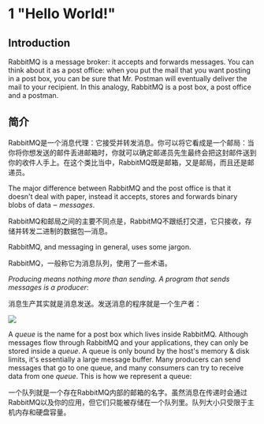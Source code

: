 # 1 "Hello World!"

## Introduction

RabbitMQ is a message broker: it accepts and forwards messages. You can think about it as a post office: when you put the mail that you want posting in a post box, you can be sure that Mr. Postman will eventually deliver the mail to your recipient. In this analogy, RabbitMQ is a post box, a post office and a postman.

## 简介

RabbitMQ是一个消息代理：它接受并转发消息。你可以将它看成是一个邮局：当你将你想发送的邮件丢进邮箱时，你就可以确定邮递员先生最终会把这封邮件送到你的收件人手上。在这个类比当中，RabbitMQ既是邮箱，又是邮局，而且还是邮递员。

The major difference between RabbitMQ and the post office is that it doesn't deal with paper, instead it accepts, stores and forwards binary blobs of data ‒ _messages_.

RabbitMQ和邮局之间的主要不同点是，RabbitMQ不跟纸打交道，它只接收，存储并转发二进制的数据包—消息。

RabbitMQ, and messaging in general, uses some jargon.

RabbitMQ，一般称它为消息队列，使用了一些术语。

_Producing means nothing more than sending. A program that sends messages is a producer_:

消息生产其实就是消息发送。发送消息的程序就是一个生产者：

![](http://www.rabbitmq.com/img/tutorials/producer.png)

A _queue_ is the name for a post box which lives inside RabbitMQ. Although messages flow through RabbitMQ and your applications, they can only be stored inside a _queue_. A queue is only bound by the host's memory & disk limits, it's essentially a large message buffer. Many producers can send messages that go to one queue, and many consumers can try to receive data from one _queue_. This is how we represent a queue:

一个队列就是一个存在RabbitMQ内部的邮箱的名字。虽然消息在传递时会通过RabbitMQ以及你的应用，但它们只能被存储在一个队列里。队列大小只受限于主机内存和硬盘容量。

